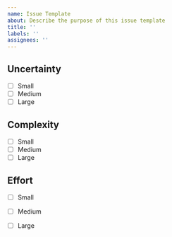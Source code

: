 ```yaml
---
name: Issue Template
about: Describe the purpose of this issue template
title: ''
labels: ''
assignees: ''
---
```


## Uncertainty

- [ ] Small
- [ ] Medium
- [ ] Large

## Complexity

- [ ] Small
- [ ] Medium
- [ ] Large

## Effort

- [ ] Small
- [ ] Medium
- [ ] Large


<!-- Add any additional sections or instructions here -->
